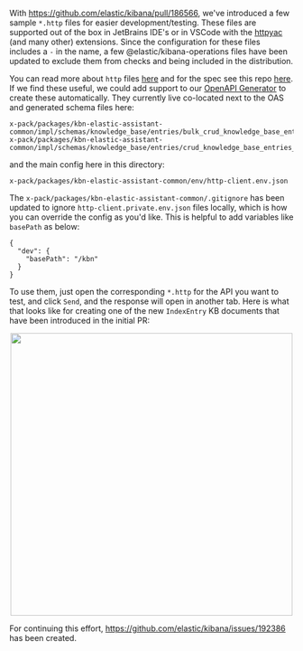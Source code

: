 With https://github.com/elastic/kibana/pull/186566, we've introduced a few sample `*.http` files for easier development/testing. These files are supported out of the box in JetBrains IDE's or in VSCode with the [httpyac](https://httpyac.github.io/) (and many other) extensions. Since the configuration for these files includes a `-` in the name, a few @elastic/kibana-operations files have been updated to exclude them from checks and being included in the distribution.

You can read more about `http` files [here](https://www.jetbrains.com/help/webstorm/http-client-in-product-code-editor.html) and for the spec see this repo [here](https://github.com/JetBrains/http-request-in-editor-spec/blob/master/spec.md). If we find these useful, we could add support to our [OpenAPI Generator](https://openapi-generator.tech/docs/generators/jetbrains-http-client) to create these automatically. They currently live co-located next to the OAS and generated schema files here:

```
x-pack/packages/kbn-elastic-assistant-common/impl/schemas/knowledge_base/entries/bulk_crud_knowledge_base_entries_route.http
x-pack/packages/kbn-elastic-assistant-common/impl/schemas/knowledge_base/entries/crud_knowledge_base_entries_route.http
```

and the main config here in this directory:

```
x-pack/packages/kbn-elastic-assistant-common/env/http-client.env.json
```

The `x-pack/packages/kbn-elastic-assistant-common/.gitignore` has been updated to ignore `http-client.private.env.json` files locally, which is how you can override the config as you'd like. This is helpful to add variables like `basePath` as below:

```
{
  "dev": {
    "basePath": "/kbn"
  }
}
```

To use them, just open the corresponding `*.http` for the API you want to test, and click `Send`, and the response will open in another tab. Here is what that looks like for creating one of the new `IndexEntry` KB documents that have been introduced in the initial PR:

<p align="center">
  <img width="500" src="https://github.com/user-attachments/assets/c9e70d1a-28d2-4eb3-9853-ab6d8e1c7acf" />
</p> 


For continuing this effort, https://github.com/elastic/kibana/issues/192386 has been created.

